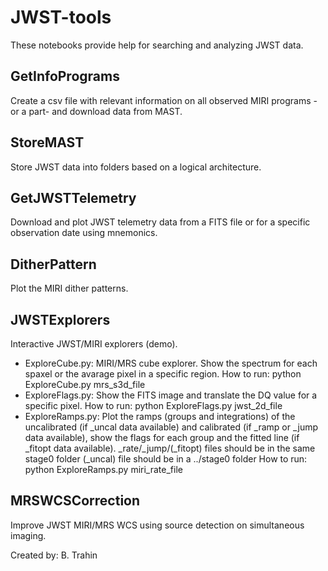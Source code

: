 # JWST-tools

These notebooks provide help for searching and analyzing JWST data.

## GetInfoPrograms
Create a csv file with relevant information on all observed MIRI programs -or a part- and download data from MAST.

## StoreMAST
Store JWST data into folders based on a logical architecture.

## GetJWSTTelemetry
Download and plot JWST telemetry data from a FITS file or for a specific observation date using mnemonics.

## DitherPattern
Plot the MIRI dither patterns.

## JWSTExplorers
Interactive JWST/MIRI explorers (demo).
- ExploreCube.py: MIRI/MRS cube explorer. Show the spectrum for each spaxel or the avarage pixel in a specific region.
How to run: python ExploreCube.py mrs_s3d_file
- ExploreFlags.py: Show the FITS image and translate the DQ value for a specific pixel.
How to run: python ExploreFlags.py jwst_2d_file
- ExploreRamps.py: Plot the ramps (groups and integrations) of the uncalibrated (if _uncal data available) and calibrated (if _ramp or _jump data available), show the flags for each group and the fitted line (if _fitopt data available). _rate/_jump/(_fitopt) files should be in the same stage0 folder (_uncal) file should be in a ../stage0 folder
How to run: python ExploreRamps.py miri_rate_file

## MRSWCSCorrection
Improve JWST MIRI/MRS WCS using source detection on simultaneous imaging.

Created by: B. Trahin